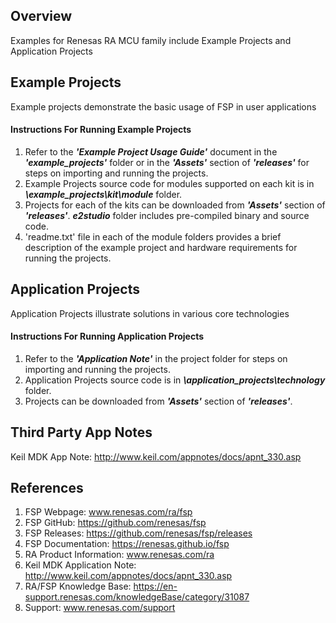 ## Overview
Examples for Renesas RA MCU family include Example Projects and Application Projects

## Example Projects
Example projects demonstrate the basic usage of FSP in user applications

#### Instructions For Running Example Projects
1. Refer to the **_'Example Project Usage Guide'_** document in the **_'example_projects'_** folder or in the **_'Assets'_** section of **_'releases'_** for steps on importing and running the projects.
2. Example Projects source code for modules supported on each kit is in **_\example_projects\kit\module_** folder.
3. Projects for each of the kits can be downloaded from **_'Assets'_** section of **_'releases'_**. 
   **_e2studio_** folder includes pre-compiled binary and source code.
4. 'readme.txt' file in each of the module folders provides a brief description of the example project and hardware requirements for running the projects.

## Application Projects
Application Projects illustrate solutions in various core technologies

#### Instructions For Running Application Projects
1. Refer to the **_'Application Note'_** in the project folder for steps on importing and running the projects.
2. Application Projects source code is in **_\application_projects\technology_** folder.
3. Projects can be downloaded from **_'Assets'_** section of **_'releases'_**.

## Third Party App Notes
Keil MDK App Note: http://www.keil.com/appnotes/docs/apnt_330.asp

## References
1. FSP Webpage: www.renesas.com/ra/fsp
2. FSP GitHub: https://github.com/renesas/fsp
3. FSP Releases: https://github.com/renesas/fsp/releases
4. FSP Documentation: https://renesas.github.io/fsp
5. RA Product Information: www.renesas.com/ra
6. Keil MDK Application Note: http://www.keil.com/appnotes/docs/apnt_330.asp
7. RA/FSP Knowledge Base: https://en-support.renesas.com/knowledgeBase/category/31087
6. Support: www.renesas.com/support

